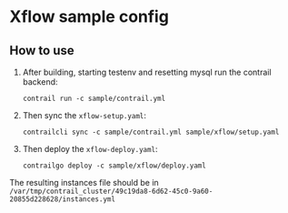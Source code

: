 # Xflow sample config

## How to use

1. After building, starting testenv and resetting mysql run the contrail backend:
   ```
   contrail run -c sample/contrail.yml
   ```
1. Then sync the `xflow-setup.yaml`:
   ```
   contrailcli sync -c sample/contrail.yml sample/xflow/setup.yaml
   ```
1. Then deploy the `xflow-deploy.yaml`:
   ```
   contrailgo deploy -c sample/xflow/deploy.yaml
   ```

The resulting instances file should be in ` /var/tmp/contrail_cluster/49c19da8-6d62-45c0-9a60-20855d228628/instances.yml`
